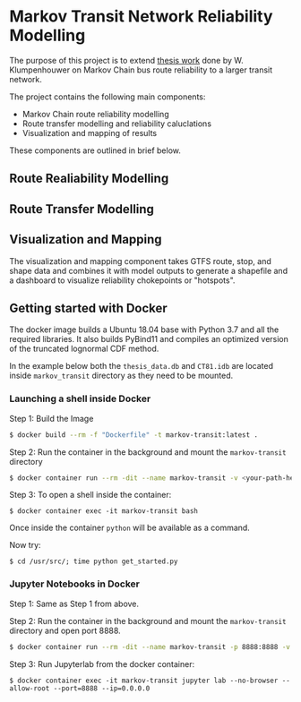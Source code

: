 # Markov Transit Network Reliability Modelling
The purpose of this project is to extend [thesis work](https://prism.ucalgary.ca/handle/1880/106559) done by W. Klumpenhouwer on Markov Chain bus route reliability to a larger transit network.

The project contains the following main components:

* Markov Chain route reliability modelling
* Route transfer modelling and reliability caluclations
* Visualization and mapping of results

These components are outlined in brief below.

## Route Realiability Modelling

## Route Transfer Modelling

## Visualization and Mapping
The visualization and mapping component takes GTFS route, stop, and shape data and combines it with model outputs to generate a shapefile and a dashboard to visualize reliability chokepoints or "hotspots".

## Getting started with Docker
The docker image builds a Ubuntu 18.04 base with Python 3.7 and all the required libraries. It also builds PyBind11 and compiles an optimized version of the truncated lognormal CDF method.

In the example below both the `thesis_data.db` and `CT81.idb` are located inside `markov_transit` directory as they need to be mounted. 
### Launching a shell inside Docker
Step 1: Build the Image
```bash
$ docker build --rm -f "Dockerfile" -t markov-transit:latest .
```
Step 2: Run the container in the background and mount the `markov-transit` directory
```bash
$ docker container run --rm -dit --name markov-transit -v <your-path-here>/markov-transit/:/usr/src/ markov-transit:latest
```
Step 3: To open a shell inside the container:
```
$ docker container exec -it markov-transit bash
```
Once inside the container `python` will be available as a command.

Now try:
```
$ cd /usr/src/; time python get_started.py
```

### Jupyter Notebooks in Docker
Step 1: Same as Step 1 from above.

Step 2: Run the container in the background and mount the `markov-transit` directory and open port 8888.
```bash
$ docker container run --rm -dit --name markov-transit -p 8888:8888 -v <your-path-here>/markov-transit/:/usr/src/ markov-transit:latest
```
Step 3: Run Jupyterlab from the docker container:
```
$ docker container exec -it markov-transit jupyter lab --no-browser --allow-root --port=8888 --ip=0.0.0.0
```